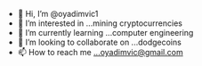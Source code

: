 - 👋 Hi, I’m @oyadimvic1
- 👀 I’m interested in ...mining cryptocurrencies
- 🌱 I’m currently learning ...computer engineering 
- 💞️ I’m looking to collaborate on ...dodgecoins
- 📫 How to reach me ...oyadimvic@gmail.com

<!---
oyadimvic1/oyadimvic1 is a ✨ special ✨ repository because its `README.md` (this file) appears on your GitHub profile.
You can click the Preview link to take a look at your changes.
--->
